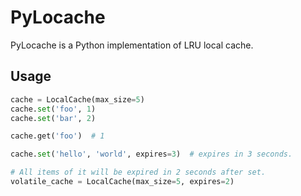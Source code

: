 # PyLocache

PyLocache is a Python implementation of LRU local cache.

## Usage

```python
cache = LocalCache(max_size=5)
cache.set('foo', 1)
cache.set('bar', 2)

cache.get('foo')  # 1

cache.set('hello', 'world', expires=3)  # expires in 3 seconds.

# All items of it will be expired in 2 seconds after set.
volatile_cache = LocalCache(max_size=5, expires=2)
```
